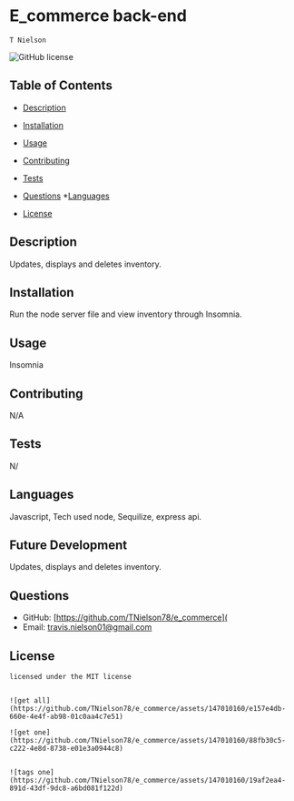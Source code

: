 
# E_commerce back-end
    T Nielson
![GitHub license](https://img.shields.io/badge/license-MIT-blue.svg)
## Table of Contents
* [Description](#description)
* [Installation](#installation)
* [Usage](#usage)
* [Contributing](#contributing)
* [Tests](#tests)
* [Questions](#questions)
*[Languages](#languages) 

* [License](#license)

## Description
Updates, displays and deletes inventory.
## Installation
Run the node server file and view inventory through Insomnia.
## Usage
Insomnia
## Contributing
N/A
## Tests
N/
## Languages
Javascript, Tech used node, Sequilize, express api.
## Future Development
Updates, displays and deletes inventory.
## Questions
* GitHub: [https://github.com/TNielson78/e_commerce](
* Email: travis.nielson01@gmail.com
## License   
    licensed under the MIT license


    ![get all](https://github.com/TNielson78/e_commerce/assets/147010160/e157e4db-660e-4e4f-ab98-01c0aa4c7e51)

    ![get one](https://github.com/TNielson78/e_commerce/assets/147010160/88fb30c5-c222-4e8d-8738-e01e3a0944c8)

    
    ![tags one](https://github.com/TNielson78/e_commerce/assets/147010160/19af2ea4-891d-43df-9dc8-a6bd081f122d)




